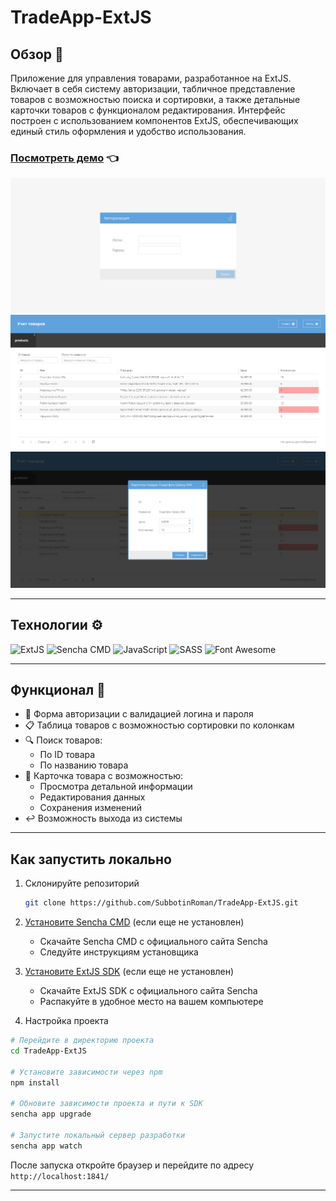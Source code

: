 # TradeApp-ExtJS

## Обзор 🌟

Приложение для управления товарами, разработанное на ExtJS. Включает в себя систему авторизации, табличное представление товаров с возможностью поиска и сортировки, а также детальные карточки товаров с функционалом редактирования. Интерфейс построен с использованием компонентов ExtJS, обеспечивающих единый стиль оформления и удобство использования.

### [Посмотреть демо](https://subbotinroman.github.io/TradeApp-ExtJS/) 👈

<img alt="TradeApp preview" src="resources/img/preview-1.png">
<img alt="TradeApp preview" src="resources/img/preview-2.png">
<img alt="TradeApp preview" src="resources/img/preview-3.png">


---

## Технологии ⚙️

![ExtJS](https://img.shields.io/badge/ExtJS-%2395C93D.svg?style=for-the-badge&logo=sencha&logoColor=white)
![Sencha CMD](https://img.shields.io/badge/Sencha_CMD-%2395C93D.svg?style=for-the-badge&logo=sencha&logoColor=white)
![JavaScript](https://img.shields.io/badge/JavaScript-323330?style=for-the-badge&logo=javascript&logoColor=F7DF1E)
![SASS](https://img.shields.io/badge/SASS-CC6699?style=for-the-badge&logo=sass&logoColor=white)
![Font Awesome](https://img.shields.io/badge/Font_Awesome-528DD7?style=for-the-badge&logo=fontawesome&logoColor=white)

---

## Функционал 🚀

- 🔐 Форма авторизации с валидацией логина и пароля
- 📋 Таблица товаров с возможностью сортировки по колонкам
- 🔍 Поиск товаров:
  - По ID товара
  - По названию товара
- 📝 Карточка товара с возможностью:
  - Просмотра детальной информации
  - Редактирования данных
  - Сохранения изменений
- ↩️ Возможность выхода из системы

---

## Как запустить локально

1. Склонируйте репозиторий
   ```bash
   git clone https://github.com/SubbotinRoman/TradeApp-ExtJS.git
   ```

2. [Установите Sencha CMD](https://www.sencha.com/products/sencha-cmd/) (если еще не установлен)
   - Скачайте Sencha CMD с официального сайта Sencha
   - Следуйте инструкциям установщика

3. [Установите ExtJS SDK](https://www.sencha.com/products/extjs/evaluate/) (если еще не установлен)
   - Скачайте ExtJS SDK с официального сайта Sencha
   - Распакуйте в удобное место на вашем компьютере

4. Настройка проекта
```bash
# Перейдите в директорию проекта
cd TradeApp-ExtJS

# Установите зависимости через npm
npm install

# Обновите зависимости проекта и пути к SDK
sencha app upgrade

# Запустите локальный сервер разработки
sencha app watch
```

После запуска откройте браузер и перейдите по адресу `http://localhost:1841/`

---


